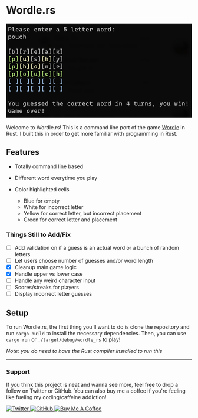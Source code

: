 # Wordle.rs

![Wordle.rs Screenshot](screenshot.png)

Welcome to Wordle.rs! This is a command line port of the game [Wordle](https://www.powerlanguage.co.uk/wordle/) in Rust. I built this in order to get more familiar with programming in Rust.

## Features

- Totally command line based
- Different word everytime you play
- Color highlighted cells

  - Blue for empty
  - White for incorrect letter
  - Yellow for correct letter, but incorrect placement
  - Green for correct letter and placement

### Things Still to Add/Fix

- [ ] Add validation on if a guess is an actual word or a bunch of random letters
- [ ] Let users choose number of guesses and/or word length
- [x] Cleanup main game logic
- [x] Handle upper vs lower case
- [ ] Handle any weird character input
- [ ] Scores/streaks for players
- [ ] Display incorrect letter guesses

## Setup

To run Wordle.rs, the first thing you'll want to do is clone the repository and run `cargo build` to install the necessary dependencies. Then, you can use `cargo run` or `./target/debug/wordle_rs` to play!

*Note: you do need to have the Rust compiler installed to run this*

---

### Support

If you think this project is neat and wanna see more, feel free to drop a follow on Twitter or GitHub. You can also buy me a coffee if you're feeling like fueling my coding/caffeine addiction!

<p align="left">

<a href="https://twitter.com/brockherion" target="_blank">
	<img src="https://cdn.jsdelivr.net/gh/devicons/devicon/icons/twitter/twitter-original.svg" alt="Twitter" width="40" height="40" />
</a>

<a href="https://github.com/brockherion" target="_blank">
	<img src="https://cdn.jsdelivr.net/gh/devicons/devicon/icons/github/github-original.svg"  alt="GitHub" width="40" height="40" />
</a>


<a href="https://buymeacoffee.com/brockherion" target="_blank">
	<img src="https://cdn.buymeacoffee.com/buttons/default-orange.png" alt="Buy Me A Coffee" height="40" width="176">
</a>

</p>
